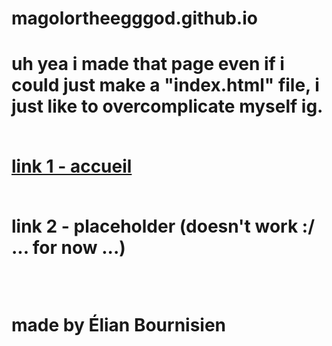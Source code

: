 <h1>magolortheegggod.github.io<h1/>
<p></p>uh yea i made that page even if i could just make a "index.html" file, i just like to overcomplicate myself ig.<p/>
<br/>
<a href="accueil.html">link 1 - accueil<a/>
<br/>
<br/>
<p>link 2 - placeholder (doesn't work :/ ... for now ...)</p>
<br/>
<p>made by Élian Bournisien</p>
